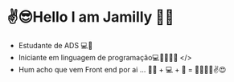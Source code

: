 # ✌️😎Hello I am Jamilly 👩🏾
- Estudante de ADS  💻🧠
- Iniciante em linguagem de programação💻🧠👩🏾‍💻 </> 
- Hum acho que vem Front end por ai ... 👩🏾 + 💻 + 🧠 = 👩🏾‍💻😉✌️😍
